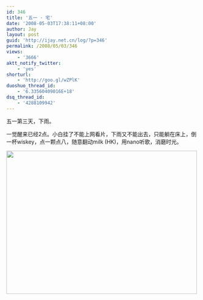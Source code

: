```yaml
---
id: 346
title: '五一 · 宅'
date: '2008-05-03T17:38:11+08:00'
author: Jay
layout: post
guid: 'http://ijay.net.cn/log/?p=346'
permalink: /2008/05/03/346
views:
    - '3666'
aktt_notify_twitter:
    - 'yes'
shorturl:
    - 'http://goo.gl/wZPlK'
duoshuo_thread_id:
    - '6.33560409016E+18'
dsq_thread_id:
    - '4288109942'
---
```


五一第三天，下雨。

一觉醒来已经2点。小白挂了不能上网看片，下雨又不能出去，只能躺在床上，倒一杯wiskey，点一颗点八，随意翻动milk (HK)，用nano听歌，消磨时光。

<a href="http://www.jayxu.com/log/wp-content/uploads/2008/05/p1020090.jpg"><img class="alignnone size-full wp-image-345" title="p1020090" src="http://www.jayxu.com/log/wp-content/uploads/2008/05/p1020090.jpg" alt="" width="500" height="375" /></a>